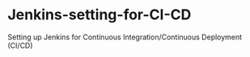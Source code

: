 # Jenkins-setting-for-CI-CD
Setting up Jenkins for Continuous Integration/Continuous Deployment (CI/CD)
